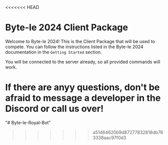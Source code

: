 <<<<<<< HEAD
# Byte-le 2024 Client Package

Welcome to Byte-le 2024! This is the Client Package that will be used to compete. You can follow the instructions listed in the Byte-le 2024 documentation in the `Getting Started` section. 

You will be connected to the server already, so all provided commands will work.

If there are anyy questions, don't be afraid to message a developer in the Discord or call us over!
=======
"# Byte-le-Royal-Bot" 
>>>>>>> a51d64620b9d87277832818db763338aac97f0d3

